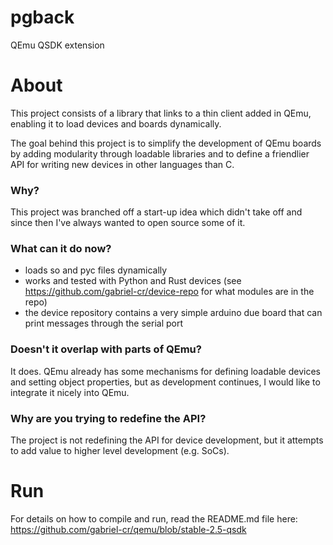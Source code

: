 # pgback
QEmu QSDK extension

# About
This project consists of a library that links to a thin client added in QEmu, enabling it to load devices and boards dynamically.

The goal behind this project is to simplify the development of QEmu boards by adding modularity through loadable libraries and to define a friendlier API for writing new devices in other languages than C.

### Why?
This project was branched off a start-up idea which didn't take off and since then I've always wanted to open source some of it. 

### What can it do now?
- loads so and pyc files dynamically
- works and tested with Python and Rust devices (see https://github.com/gabriel-cr/device-repo for what modules are in the repo)
- the device repository contains a very simple arduino due board that can print messages through the serial port

### Doesn't it overlap with parts of QEmu?
It does. QEmu already has some mechanisms for defining loadable devices and setting object properties, but as development continues, I would like to integrate it nicely into QEmu.

### Why are you trying to redefine the API?
The project is not redefining the API for device development, but it attempts to add value to higher level development (e.g. SoCs).

# Run
For details on how to compile and run, read the README.md file here: https://github.com/gabriel-cr/qemu/blob/stable-2.5-qsdk
